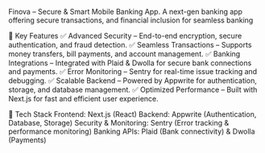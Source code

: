 Finova – Secure & Smart Mobile Banking App. A next-gen banking app offering secure transactions, and financial inclusion for seamless banking

🔑 Key Features
✅ Advanced Security – End-to-end encryption, secure authentication, and fraud detection.
✅ Seamless Transactions – Supports money transfers, bill payments, and account management.
✅ Banking Integrations – Integrated with Plaid & Dwolla for secure bank connections and payments.
✅ Error Monitoring – Sentry for real-time issue tracking and debugging.
✅ Scalable Backend – Powered by Appwrite for authentication, storage, and database management.
✅ Optimized Performance – Built with Next.js for fast and efficient user experience.

🚀 Tech Stack
Frontend: Next.js (React)
Backend: Appwrite (Authentication, Database, Storage)
Security & Monitoring: Sentry (Error tracking & performance monitoring)
Banking APIs: Plaid (Bank connectivity) & Dwolla (Payments)